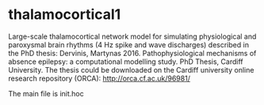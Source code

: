 # thalamocortical1
Large-scale thalamocortical network model for simulating physiological and paroxysmal brain rhythms (4 Hz spike and wave discharges) described in the PhD thesis: Dervinis, Martynas 2016. Pathophysiological mechanisms of absence epilepsy: a computational modelling study. PhD Thesis, Cardiff University. The thesis could be downloaded on the Cardiff university online research repository (ORCA): http://orca.cf.ac.uk/96981/

The main file is init.hoc
